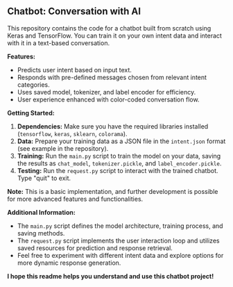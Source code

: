 ## Chatbot: Conversation with AI

This repository contains the code for a chatbot built from scratch using Keras and TensorFlow. You can train it on your own intent data and interact with it in a text-based conversation.

**Features:**

* Predicts user intent based on input text.
* Responds with pre-defined messages chosen from relevant intent categories.
* Uses saved model, tokenizer, and label encoder for efficiency.
* User experience enhanced with color-coded conversation flow.

**Getting Started:**

1. **Dependencies:** Make sure you have the required libraries installed (`tensorflow`, `keras`, `sklearn`, `colorama`).
2. **Data:** Prepare your training data as a JSON file in the `intent.json` format (see example in the repository).
3. **Training:** Run the `main.py` script to train the model on your data, saving the results as `chat_model`, `tokenizer.pickle`, and `label_encoder.pickle`.
4. **Testing:** Run the `request.py` script to interact with the trained chatbot. Type "quit" to exit.

**Note:** This is a basic implementation, and further development is possible for more advanced features and functionalities.

**Additional Information:**

* The `main.py` script defines the model architecture, training process, and saving methods.
* The `request.py` script implements the user interaction loop and utilizes saved resources for prediction and response retrieval.
* Feel free to experiment with different intent data and explore options for more dynamic response generation.

**I hope this readme helps you understand and use this chatbot project!**
